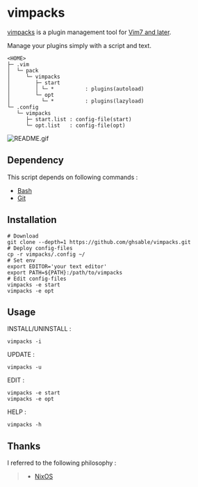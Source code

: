 # vimpacks
[vimpacks](https://ghsable.github.io/vimpacks/) is a plugin management tool for [Vim7 and later](https://github.com/vim/vim).

Manage your plugins simply with a script and text.

    <HOME>
    ├─ .vim
    │  └─ pack
    │     └─ vimpacks
    │        ├─ start
    │        │ └─ *          : plugins(autoload)
    │        └─ opt
    │          └─ *          : plugins(lazyload)
    └─ .config
       └─ vimpacks
          ├─ start.list : config-file(start)
          └─ opt.list   : config-file(opt)

![README.gif](https://raw.githubusercontent.com/ghsable/vimpacks/main/README.gif)

## Dependency
This script depends on following commands :
* [Bash](https://www.gnu.org/software/bash/)
* [Git](https://github.com/git/git)

## Installation

    # Download
    git clone --depth=1 https://github.com/ghsable/vimpacks.git
    # Deploy config-files
    cp -r vimpacks/.config ~/
    # Set env
    export EDITOR='your text editor'
    export PATH=${PATH}:/path/to/vimpacks
    # Edit config-files
    vimpacks -e start
    vimpacks -e opt

## Usage
INSTALL/UNINSTALL :

    vimpacks -i

UPDATE :

    vimpacks -u

EDIT :

    vimpacks -e start
    vimpacks -e opt

HELP :

    vimpacks -h

## Thanks
I referred to the following philosophy :
> * [NixOS](https://nixos.org/)

